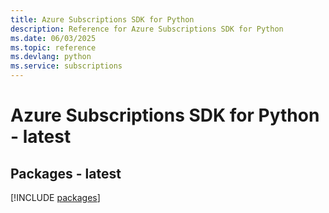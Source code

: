 ```yaml
---
title: Azure Subscriptions SDK for Python
description: Reference for Azure Subscriptions SDK for Python
ms.date: 06/03/2025
ms.topic: reference
ms.devlang: python
ms.service: subscriptions
---
```

# Azure Subscriptions SDK for Python - latest
## Packages - latest
[!INCLUDE [packages](subscriptions-index.md)]
